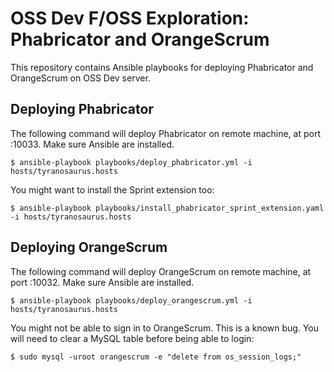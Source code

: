 # OSS Dev F/OSS Exploration: Phabricator and OrangeScrum

This repository contains Ansible playbooks for deploying Phabricator and OrangeScrum on OSS Dev server.


## Deploying Phabricator

The following command will deploy Phabricator on remote machine, at port :10033. Make sure Ansible are installed.

```
$ ansible-playbook playbooks/deploy_phabricator.yml -i hosts/tyranosaurus.hosts
```

You might want to install the Sprint extension too:

```
$ ansible-playbook playbooks/install_phabricator_sprint_extension.yaml -i hosts/tyranosaurus.hosts
```


## Deploying OrangeScrum

The following command will deploy OrangeScrum on remote machine, at port :10032. Make sure Ansible are installed.

```
$ ansible-playbook playbooks/deploy_orangescrum.yml -i hosts/tyranosaurus.hosts
```

You might not be able to sign in to OrangeScrum. This is a known bug. You will need to clear a MySQL table before being able to login:
```
$ sudo mysql -uroot orangescrum -e "delete from os_session_logs;"
```